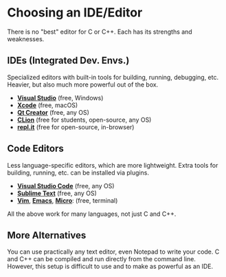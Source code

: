 # Choosing an IDE/Editor

There is no "best" editor for C or C++. Each has its strengths and weaknesses.

<!-- inline -->

## IDEs (Integrated Dev. Envs.)

Specialized editors with built-in tools for building, running, debugging, etc. Heavier, but also much more powerful out
of the box.

- **[Visual Studio](https://visualstudio.microsoft.com)** (free, Windows)
- **[Xcode](https://developer.apple.com/xcode/)** (free, macOS)
- **[Qt Creator](https://www.qt.io/download-thank-you)** (free, any OS)
- **[CLion](https://www.jetbrains.com/clion/download/)** (free for students, open-source, any OS)
- **[repl.it](https://replit.com/)** (free for open-source, in-browser)

<!-- inline -->

## Code Editors

Less language-specific editors, which are more lightweight. Extra tools for building, running, etc. can be installed via
plugins.

- **[Visual Studio Code](https://code.visualstudio.com/Download)** (free, any OS)
- **[Sublime Text](https://sublimetext.com)** (free, any OS)
- **[Vim](https://www.vim.org)**, **[Emacs](https://www.gnu.org/software/emacs/)**,
  **[Micro](https://micro-editor.github.io)**: (free, terminal)

All the above work for many languages, not just C and C++.

## More Alternatives

You can use practically any text editor, even Notepad to write your code. C and C++ can be compiled and run directly
from the command line. However, this setup is difficult to use and to make as powerful as an IDE.
